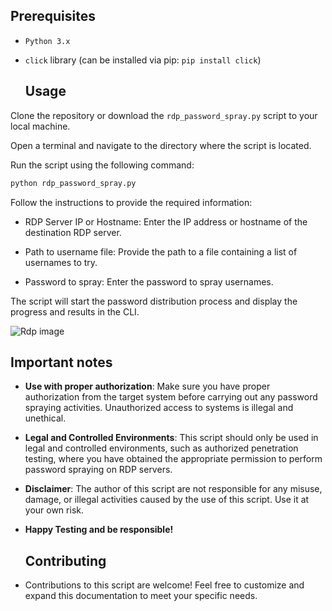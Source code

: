 ## Prerequisites

- `Python 3.x`
- `click` library (can be installed via pip: `pip install click`)

  ## Usage

Clone the repository or download the `rdp_password_spray.py` script to your local machine.

Open a terminal and navigate to the directory where the script is located.

Run the script using the following command:

   ```bash
   python rdp_password_spray.py
   ```

Follow the instructions to provide the required information:

   - RDP Server IP or Hostname: Enter the IP address or hostname of the destination RDP server.
     
   - Path to username file: Provide the path to a file containing a list of usernames to try.
     
   - Password to spray: Enter the password to spray usernames.

The script will start the password distribution process and display the progress and results in the CLI.

![Rdp image](https://github.com/0x5FE/RDPPasswordSprayScript/assets/65371336/0d2ab907-4d61-47ee-aef5-7b27b5f637d0)


## Important notes

- **Use with proper authorization**: Make sure you have proper authorization from the target system before carrying out any password spraying activities. Unauthorized access to systems is illegal and unethical.

- **Legal and Controlled Environments**: This script should only be used in legal and controlled environments, such as authorized penetration testing, where you have obtained the appropriate permission to perform password spraying on RDP servers.

- **Disclaimer**: The author of this script are not responsible for any misuse, damage, or illegal activities caused by the use of this script. Use it at your own risk.

- **Happy Testing and be responsible!**

  ## Contributing

 - Contributions to this script are welcome! Feel free to customize and expand this documentation to meet your specific needs.
